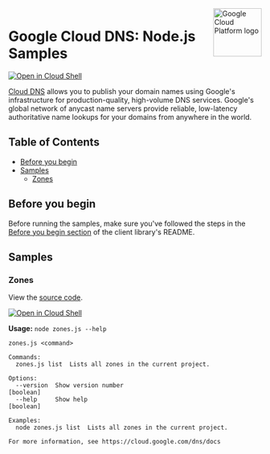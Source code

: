 <img src="https://avatars2.githubusercontent.com/u/2810941?v=3&s=96" alt="Google Cloud Platform logo" title="Google Cloud Platform" align="right" height="96" width="96"/>

# Google Cloud DNS: Node.js Samples

[![Open in Cloud Shell][shell_img]][shell_link]

[Cloud DNS](https://cloud.google.com/dns/docs/) allows you to publish your domain names using Google&#x27;s infrastructure for production-quality, high-volume DNS services. Google&#x27;s global network of anycast name servers provide reliable, low-latency authoritative name lookups for your domains from anywhere in the world.

## Table of Contents

* [Before you begin](#before-you-begin)
* [Samples](#samples)
  * [Zones](#zones)

## Before you begin

Before running the samples, make sure you've followed the steps in the
[Before you begin section](../README.md#before-you-begin) of the client
library's README.

## Samples

### Zones

View the [source code][zones_0_code].

[![Open in Cloud Shell][shell_img]](https://console.cloud.google.com/cloudshell/open?git_repo=https://github.com/googleapis/nodejs-dns&page=editor&open_in_editor=samples/zones.js,samples/README.md)

__Usage:__ `node zones.js --help`

```
zones.js <command>

Commands:
  zones.js list  Lists all zones in the current project.

Options:
  --version  Show version number                                                                               [boolean]
  --help     Show help                                                                                         [boolean]

Examples:
  node zones.js list  Lists all zones in the current project.

For more information, see https://cloud.google.com/dns/docs
```

[zones_0_docs]: https://cloud.google.com/dns/docs
[zones_0_code]: zones.js

[shell_img]: //gstatic.com/cloudssh/images/open-btn.png
[shell_link]: https://console.cloud.google.com/cloudshell/open?git_repo=https://github.com/googleapis/nodejs-dns&page=editor&open_in_editor=samples/README.md
